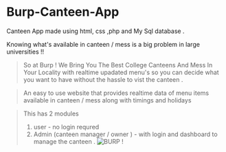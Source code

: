 # Burp-Canteen-App
Canteen App made using html, css ,php and My Sql database .

Knowing what's available in canteen / mess is a big problem in large universities !!

> So at Burp ! We Bring You The Best College Canteens And Mess In Your Locality with realtime upadated menu's so you can decide what you want to have without the hassle to vist the canteen . 

> An easy to use website that provides realtime data of menu items available in canteen / mess along with timings and holidays 

> This has 2 modules
>  1) user - no login requred 
>  2) Admin (canteen manager / owner ) - with login and dashboard to manage the canteen .
![BURP !](https://user-images.githubusercontent.com/63893110/160256409-e9a85b2d-d1c0-4727-b5cb-d84198cafeb8.png)
